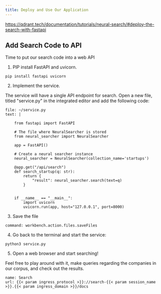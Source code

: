 ```yaml
---
title: Deploy and Use Our Application
---
```


https://qdrant.tech/documentation/tutorials/neural-search/#deploy-the-search-with-fastapi

## Add Search Code to API

Time to put our search code into a web API

1. PIP install FastAPI and uvicorn.

```execute
pip install fastapi uvicorn
```

2. Implement the service.


The service will have a single API endpoint for search. Open a new file, titled "service.py" in the integrated editor and add the following code: 

```editor:append-lines-to-file
file: ~/service.py
text: |

    from fastapi import FastAPI

    # The file where NeuralSearcher is stored
    from neural_searcher import NeuralSearcher

    app = FastAPI()

    # Create a neural searcher instance
    neural_searcher = NeuralSearcher(collection_name='startups')

    @app.get("/api/search")
    def search_startup(q: str):
        return {
            "result": neural_searcher.search(text=q)
        }


    if __name__ == "__main__":
        import uvicorn
        uvicorn.run(app, host="127.0.0.1", port=8000)
```

3. Save the file

```editor:execute-command
command: workbench.action.files.saveFiles
```

4. Go back to the terminal and start the service:

```execute
python3 service.py
```
5. Open a web browser and start searching!

Feel free to play around with it, make queries regarding the companies in our corpus, and check out the results.


```dashboard:create-dashboard
name: Search
url: {{< param ingress_protocol >}}://search-{{< param session_name >}}.{{< param ingress_domain >}}/docs
```



